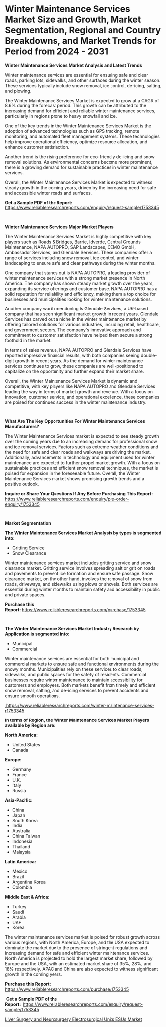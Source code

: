 <p><h1>Winter Maintenance Services Market Size and Growth, Market Segmentation, Regional and Country Breakdowns, and Market Trends for Period from 2024 -  2031</h1></p><p><strong>Winter Maintenance Services Market Analysis and Latest Trends</strong></p>
<p><p>Winter maintenance services are essential for ensuring safe and clear roads, parking lots, sidewalks, and other surfaces during the winter season. These services typically include snow removal, ice control, de-icing, salting, and plowing.</p><p>The Winter Maintenance Services Market is expected to grow at a CAGR of 8.6% during the forecast period. This growth can be attributed to the increasing demand for efficient and reliable winter maintenance services, particularly in regions prone to heavy snowfall and ice.</p><p>One of the key trends in the Winter Maintenance Services Market is the adoption of advanced technologies such as GPS tracking, remote monitoring, and automated fleet management systems. These technologies help improve operational efficiency, optimize resource allocation, and enhance customer satisfaction.</p><p>Another trend is the rising preference for eco-friendly de-icing and snow removal solutions. As environmental concerns become more prominent, there is a growing demand for sustainable practices in winter maintenance services.</p><p>Overall, the Winter Maintenance Services Market is expected to witness steady growth in the coming years, driven by the increasing need for safe and accessible winter roads and surfaces.</p></p>
<p><strong>Get a Sample PDF of the Report:&nbsp;</strong> <a href="https://www.reliableresearchreports.com/enquiry/request-sample/1753345">https://www.reliableresearchreports.com/enquiry/request-sample/1753345</a></p>
<p>&nbsp;</p>
<p><strong>Winter Maintenance Services Major Market Players</strong></p>
<p><p>The Winter Maintenance Services Market is highly competitive with key players such as Roads & Bridges, Barrie, Idverde, Central Grounds Maintenance, NAPA AUTOPRO, SAP Landscapes, CEMO GmbH, Ambassador Services, and Glendale Services. These companies offer a range of services including snow removal, ice control, and winter landscaping to ensure safe and clear pathways during the winter months.</p><p>One company that stands out is NAPA AUTOPRO, a leading provider of winter maintenance services with a strong market presence in North America. The company has shown steady market growth over the years, expanding its service offerings and customer base. NAPA AUTOPRO has a solid reputation for reliability and efficiency, making them a top choice for businesses and municipalities looking for winter maintenance solutions.</p><p>Another company worth mentioning is Glendale Services, a UK-based company that has seen significant market growth in recent years. Glendale Services has carved out a niche in the winter maintenance market by offering tailored solutions for various industries, including retail, healthcare, and government sectors. The company's innovative approach and commitment to customer satisfaction have helped them secure a strong foothold in the market.</p><p>In terms of sales revenue, NAPA AUTOPRO and Glendale Services have reported impressive financial results, with both companies seeing double-digit growth in recent years. As the demand for winter maintenance services continues to grow, these companies are well-positioned to capitalize on the opportunity and further expand their market share.</p><p>Overall, the Winter Maintenance Services Market is dynamic and competitive, with key players like NAPA AUTOPRO and Glendale Services leading the way in terms of market growth and revenue. With a focus on innovation, customer service, and operational excellence, these companies are poised for continued success in the winter maintenance industry.</p></p>
<p>&nbsp;</p>
<p><strong>What Are The Key Opportunities For Winter Maintenance Services Manufacturers?</strong></p>
<p><p>The Winter Maintenance Services market is expected to see steady growth over the coming years due to an increasing demand for professional snow and ice removal services. Factors such as extreme weather conditions and the need for safe and clear roads and walkways are driving the market. Additionally, advancements in technology and equipment used for winter maintenance are expected to further propel market growth. With a focus on sustainable practices and efficient snow removal techniques, the market is poised for expansion in the foreseeable future. Overall, the Winter Maintenance Services market shows promising growth trends and a positive outlook.</p></p>
<p><strong>Inquire or Share Your Questions If Any Before Purchasing This Report:</strong> <a href="https://www.reliableresearchreports.com/enquiry/pre-order-enquiry/1753345">https://www.reliableresearchreports.com/enquiry/pre-order-enquiry/1753345</a></p>
<p>&nbsp;</p>
<p><strong>Market Segmentation</strong></p>
<p><strong>The Winter Maintenance Services Market Analysis by types is segmented into:</strong></p>
<p><ul><li>Gritting Service</li><li>Snow Clearance</li></ul></p>
<p><p>Winter maintenance services market includes gritting service and snow clearance market. Gritting service involves spreading salt or grit on roads and pavements to prevent ice formation and ensure safe passage. Snow clearance market, on the other hand, involves the removal of snow from roads, driveways, and sidewalks using plows or shovels. Both services are essential during winter months to maintain safety and accessibility in public and private spaces.</p></p>
<p><strong>Purchase this Report:&nbsp;</strong><a href="https://www.reliableresearchreports.com/purchase/1753345">https://www.reliableresearchreports.com/purchase/1753345</a></p>
<p>&nbsp;</p>
<p><strong>The Winter Maintenance Services Market Industry Research by Application is segmented into:</strong></p>
<p><ul><li>Municipal</li><li>Commercial</li></ul></p>
<p><p>Winter maintenance services are essential for both municipal and commercial markets to ensure safe and functional environments during the snowy months. Municipalities rely on these services to clear roads, sidewalks, and public spaces for the safety of residents. Commercial businesses require winter maintenance to maintain accessibility for customers and employees. Both markets benefit from timely and efficient snow removal, salting, and de-icing services to prevent accidents and ensure smooth operations.</p></p>
<p><a href="https://www.reliableresearchreports.com/winter-maintenance-services-r1753345">&nbsp;https://www.reliableresearchreports.com/winter-maintenance-services-r1753345</a></p>
<p><strong>In terms of Region, the Winter Maintenance Services Market Players available by Region are:</strong></p>
<p>
    <p> <strong> North America: </strong>
        <ul>
            <li>United States</li>
            <li>Canada</li>
        </ul>
        </p> 
    <p> <strong> Europe: </strong>
        <ul>
            <li>Germany</li>
            <li>France</li>
            <li>U.K.</li>
            <li>Italy</li>
            <li>Russia</li>
        </ul>
        </p> 
    <p> <strong> Asia-Pacific: </strong>
        <ul>
            <li>China</li>
            <li>Japan</li>
            <li>South Korea</li>
            <li>India</li>
            <li>Australia</li>
            <li>China Taiwan</li>
            <li>Indonesia</li>
            <li>Thailand</li>
            <li>Malaysia</li>
        </ul>
        </p> 
    <p> <strong> Latin America: </strong>
        <ul>
            <li>Mexico</li>
            <li>Brazil</li>
            <li>Argentina Korea</li>
            <li>Colombia</li>
        </ul>
        </p> 
    <p> <strong> Middle East & Africa: </strong>
        <ul>
            <li>Turkey</li>
            <li>Saudi</li>
            <li>Arabia</li>
            <li>UAE</li>
            <li>Korea</li>
        </ul>
    </p>
    </p>
<p><p>The winter maintenance services market is poised for robust growth across various regions, with North America, Europe, and the USA expected to dominate the market due to the presence of stringent regulations and increasing demand for safe and efficient winter maintenance services. North America is projected to hold the largest market share, followed by Europe and the USA, with an estimated market share of 35%, 28%, and 18% respectively. APAC and China are also expected to witness significant growth in the coming years.</p></p>
<p><strong>Purchase this Report: </strong><a href="https://www.reliableresearchreports.com/purchase/1753345">https://www.reliableresearchreports.com/purchase/1753345</a></p>
<p>&nbsp;<strong>Get a Sample PDF of the Report:&nbsp;&nbsp;</strong><a href="https://www.reliableresearchreports.com/enquiry/request-sample/1753345">https://www.reliableresearchreports.com/enquiry/request-sample/1753345</a></p>
<p><strong></strong></p>
<p><p><a href="https://view.publitas.com/reportprime-1/liver-surgery-and-neurosurgery-electrosurgical-units-esus-market-competitive-analysis-market-trends-and-forecast-to-2031/">Liver Surgery and Neurosurgery Electrosurgical Units ESUs Market</a></p></p>